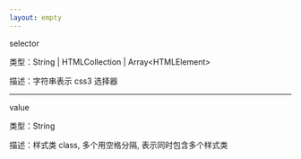 ```yaml
---
layout: empty
---
```


selector

类型：String \| HTMLCollection \| Array\<HTMLElement\>

描述：字符串表示 css3 选择器

------------------------------

value

类型：String

描述：样式类 class, 多个用空格分隔, 表示同时包含多个样式类